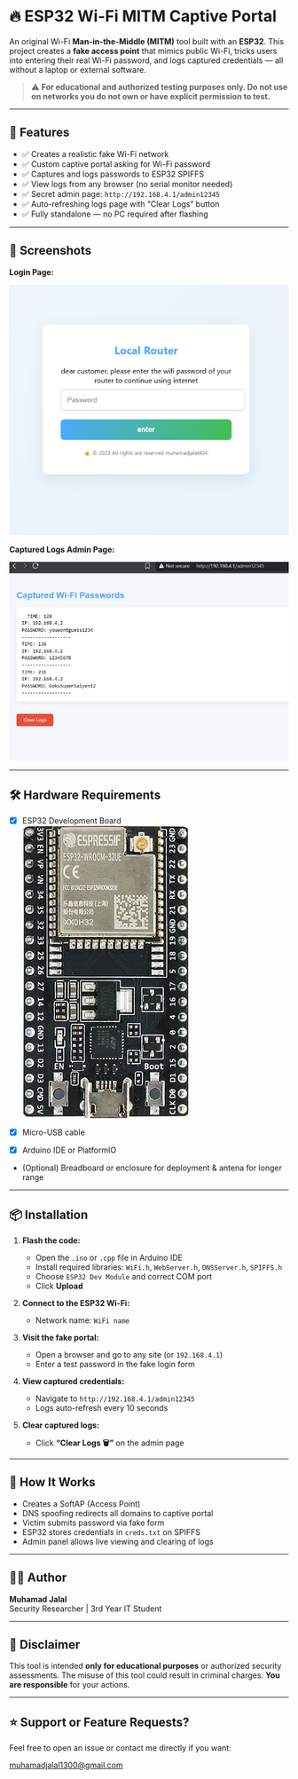 # 🔥 ESP32 Wi-Fi MITM Captive Portal

An original Wi-Fi **Man-in-the-Middle (MITM)** tool built with an **ESP32**. This project creates a **fake access point** that mimics public Wi-Fi, tricks users into entering their real Wi-Fi password, and logs captured credentials — all without a laptop or external software.

> ⚠️ **For educational and authorized testing purposes only. Do not use on networks you do not own or have explicit permission to test.**

---

## 🚀 Features

- ✅ Creates a realistic fake Wi-Fi network
- ✅ Custom captive portal asking for Wi-Fi password
- ✅ Captures and logs passwords to ESP32 SPIFFS
- ✅ View logs from any browser (no serial monitor needed)
- ✅ Secret admin page: `http://192.168.4.1/admin12345`
- ✅ Auto-refreshing logs page with “Clear Logs” button
- ✅ Fully standalone — no PC required after flashing

---

## 📸 Screenshots

**Login Page:**

![Login Page](https://github.com/MuhamadJalalDev/MIM-attack-ESP32/blob/main/img/newlogin.png)

**Captured Logs Admin Page:**

![Admin Page](https://github.com/MuhamadJalalDev/MIM-attack-ESP32/blob/main/img/captured.png)

---

## 🛠️ Hardware Requirements

- [x] ESP32 Development Board
      ![image alt](https://github.com/MuhamadJalalDev/MIM-attack-ESP32/blob/main/img/esp.jpg)

- [x] Micro-USB cable


- [x] Arduino IDE or PlatformIO
- (Optional) Breadboard or enclosure for deployment & antena for longer range

---

## 📦 Installation

1. **Flash the code:**
   - Open the `.ino` or `.cpp` file in Arduino IDE
   - Install required libraries: `WiFi.h`, `WebServer.h`, `DNSServer.h`, `SPIFFS.h`
   - Choose `ESP32 Dev Module` and correct COM port
   - Click **Upload**

2. **Connect to the ESP32 Wi-Fi:**
   - Network name: `WiFi name`

3. **Visit the fake portal:**
   - Open a browser and go to any site (or `192.168.4.1`)
   - Enter a test password in the fake login form

4. **View captured credentials:**
   - Navigate to `http://192.168.4.1/admin12345`
   - Logs auto-refresh every 10 seconds

5. **Clear captured logs:**
   - Click **“Clear Logs 🗑️”** on the admin page

---

## 🧠 How It Works

- Creates a SoftAP (Access Point)
- DNS spoofing redirects all domains to captive portal
- Victim submits password via fake form
- ESP32 stores credentials in `creds.txt` on SPIFFS
- Admin panel allows live viewing and clearing of logs

---

## 👨‍💻 Author

**Muhamad Jalal**  
Security Researcher | 3rd Year IT Student  

---

## 📜 Disclaimer

This tool is intended **only for educational purposes** or authorized security assessments. The misuse of this tool could result in criminal charges. **You are responsible** for your actions.

---

## ⭐️ Support or Feature Requests?

Feel free to open an issue or contact me directly if you want:

muhamadjalal1300@gmail.com


